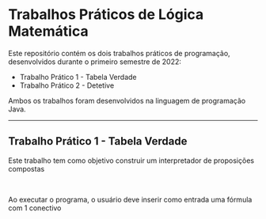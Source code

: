 # Trabalhos Práticos de Lógica Matemática

<p>Este repositório contém os dois trabalhos práticos de programação, desenvolvidos durante o primeiro semestre de 2022:</p>
<ul>
  <li>Trabalho Prático 1 - Tabela Verdade</li>
  <li>Trabalho Prático 2 - Detetive</li>
</ul>
<p>Ambos os trabalhos foram desenvolvidos na linguagem de programação Java.</p>

<hr>

<h2>Trabalho Prático 1 - Tabela Verdade</h2>
<p>Este trabalho tem como objetivo construir um interpretador de proposições compostas</p><br>
<p>Ao executar o programa, o usuário deve inserir como entrada uma fórmula com 1 conectivo</p>
